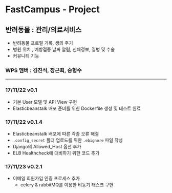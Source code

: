 # FastCampus - Project
 
## 반려동물 : 관리/의료서비스 

- 반려동물 프로필 기록, 생의 주기
- 병원 위치 , 예방접종 날짜 알림, 신체정보, 질병 및 수술
- 커뮤니티 기능

### WPS 멤버 : 김진석, 장근희, 승형수

---

### 17/11/22 v0.1

- 기본 User 모델 및 API View 구현
- Elasticbeanstalk 배포 준비를 위한 Dockerfile 생성 및 테스트 완료

### 17/11/22 v0.1.4

- Elasticbeanstalk 배포에 따른 각종 오류 해결
 - `.config_secret` 폴더 업로드를 위한 `.ebignore` 파일 작성
 - Django의 Allowed_Host 옵션 추가
 - ELB Healthcheck에 대비하기 위한 코드 추가

### 17/11/23 v0.2.1

- 이메일 회원가입 인증 프로세스 추가
    - celery & rabbitMQ를 이용한 비동기 태스크 구현
 

